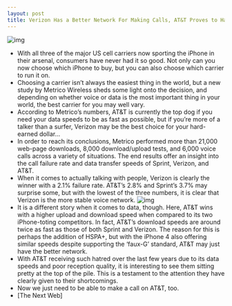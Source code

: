 ```yaml
---
layout: post
title: Verizon Has a Better Network For Making Calls, AT&T Proves to Have Fastest Data
---
```

![img](http://media.idownloadblog.com/wp-content/uploads/2011/11/all-three-iphones.png)
* With all three of the major US cell carriers now sporting the iPhone in their arsenal, consumers have never had it so good. Not only can you now choose which iPhone to buy, but you can also choose which carrier to run it on.
* Choosing a carrier isn’t always the easiest thing in the world, but a new study by Metrico Wireless sheds some light onto the decision, and depending on whether voice or data is the most important thing in your world, the best carrier for you may well vary.
* According to Metrico’s numbers, AT&T is currently the top dog if you need your data speeds to be as fast as possible, but if you’re more of a talker than a surfer, Verizon may be the best choice for your hard-earned dollar…
* In order to reach its conclusions, Metrico performed more than 21,000 web-page downloads, 8,000 download/upload tests, and 6,000 voice calls across a variety of situations. The end results offer an insight into the call failure rate and data transfer speeds of Sprint, Verizon, and AT&T.
* When it comes to actually talking with people, Verizon is clearly the winner with a 2.1% failure rate. AT&T’s 2.8% and Sprint’s 3.7% may surprise some, but with the lowest of the three numbers, it is clear that Verizon is the more stable voice network.
![img](http://media.idownloadblog.com/wp-content/uploads/2011/11/carrier-call-failures.png)
* It is a different story when it comes to data, though. Here, AT&T wins with a higher upload and download speed when compared to its two iPhone-toting competitors. In fact, AT&T’s download speeds are around twice as fast as those of both Sprint and Verizon. The reason for this is perhaps the addition of HSPA+, but with the iPhone 4 also offering similar speeds despite supporting the ‘faux-G’ standard, AT&T may just have the better network.
* With AT&T receiving such hatred over the last few years due to its data speeds and poor reception quality, it is interesting to see them sitting pretty at the top of the pile. This is a testament to the attention they have clearly given to their shortcomings.
* Now we just need to be able to make a call on AT&T, too.
* [The Next Web]

